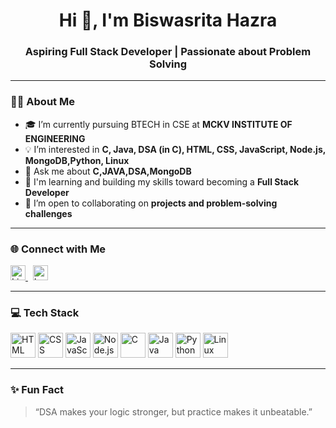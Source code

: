 
 <h1 align="center">Hi 👋, I'm Biswasrita Hazra</h1>
<h3 align="center">Aspiring Full Stack Developer | Passionate about Problem Solving</h3>

---

### 👩‍🎓 About Me

- 🎓 I’m currently pursuing BTECH in CSE at **MCKV INSTITUTE OF ENGINEERING**
- 💡 I’m interested in **C, Java, DSA (in C), HTML, CSS, JavaScript, Node.js, MongoDB,Python, Linux**
- 💬 Ask me about **C,JAVA,DSA,MongoDB**
- 🚀 I'm learning and building my skills toward becoming a **Full Stack Developer**
- 🤝 I’m open to collaborating on **projects and problem-solving challenges**

---

### 🌐 Connect with Me

<p align="left">
  <a href="https://www.linkedin.com/in/biswasrita-hazra-947570349/" target="_blank">
    <img src="https://cdn.jsdelivr.net/gh/devicons/devicon/icons/linkedin/linkedin-original.svg" alt="LinkedIn" width="24" height="24" />
  </a>
  &nbsp;
  <a href="https://leetcode.com/u/biswasrita/" target="_blank">
    <img src="https://upload.wikimedia.org/wikipedia/commons/1/19/LeetCode_logo_black.png" alt="LeetCode" width="24" height="24" />
  </a>
</p>


---

### 💻 Tech Stack

<p align="left">
  <img src="https://cdn.jsdelivr.net/gh/devicons/devicon/icons/html5/html5-original.svg" alt="HTML" width="40" height="40"/>
  <img src="https://cdn.jsdelivr.net/gh/devicons/devicon/icons/css3/css3-original.svg" alt="CSS" width="40" height="40"/>
  <img src="https://cdn.jsdelivr.net/gh/devicons/devicon/icons/javascript/javascript-original.svg" alt="JavaScript" width="40" height="40"/>
  <img src="https://cdn.jsdelivr.net/gh/devicons/devicon/icons/nodejs/nodejs-original.svg" alt="Node.js" width="40" height="40"/>
  <img src="https://cdn.jsdelivr.net/gh/devicons/devicon/icons/c/c-original.svg" alt="C" width="40" height="40"/>
  <img src="https://cdn.jsdelivr.net/gh/devicons/devicon/icons/java/java-original.svg" alt="Java" width="40" height="40"/>
  <img src="https://cdn.jsdelivr.net/gh/devicons/devicon/icons/python/python-original.svg" alt="Python" width="40" height="40"/>
  <img src="https://cdn.jsdelivr.net/gh/devicons/devicon/icons/linux/linux-original.svg" alt="Linux" width="40" height="40"/>
</p>

---

### ✨ Fun Fact

> “DSA makes your logic stronger, but practice makes it unbeatable.”
